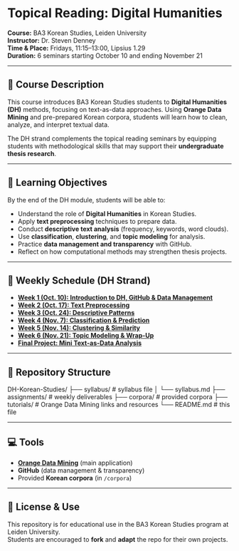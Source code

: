 # Topical Reading: Digital Humanities  
**Course:** BA3 Korean Studies, Leiden University  
**Instructor:** Dr. Steven Denney  
**Time & Place:** Fridays, 11:15–13:00, Lipsius 1.29  
**Duration:** 6 seminars starting October 10 and ending November 21

---

## 🎯 Course Description
This course introduces BA3 Korean Studies students to **Digital Humanities (DH)** methods, focusing on text-as-data approaches. Using **Orange Data Mining** and pre-prepared Korean corpora, students will learn how to clean, analyze, and interpret textual data.  

The DH strand complements the topical reading seminars by equipping students with methodological skills that may support their **undergraduate thesis research**.

---

## 📘 Learning Objectives
By the end of the DH module, students will be able to:
- Understand the role of **Digital Humanities** in Korean Studies.  
- Apply **text preprocessing** techniques to prepare data.  
- Conduct **descriptive text analysis** (frequency, keywords, word clouds).  
- Use **classification**, **clustering**, and **topic modeling** for analysis.  
- Practice **data management and transparency** with GitHub.  
- Reflect on how computational methods may strengthen thesis projects.  

---

## 📅 Weekly Schedule (DH Strand)
- **[Week 1 (Oct. 10): Introduction to DH, GitHub & Data Management](assignments/week01-deliverable.md)**  
- **[Week 2 (Oct. 17): Text Preprocessing](assignments/week02-deliverable.md)**  
- **[Week 3 (Oct. 24): Descriptive Patterns](assignments/week03-deliverable.md)**  
- **[Week 4 (Nov. 7): Classification & Prediction](assignments/week04-deliverable.md)**  
- **[Week 5 (Nov. 14): Clustering & Similarity](assignments/week05-deliverable.md)**  
- **[Week 6 (Nov. 21): Topic Modeling & Wrap-Up](assignments/week06-deliverable.md)**  
- **[Final Project: Mini Text-as-Data Analysis](assignments/final-project.md)**  

---

## 📂 Repository Structure

DH-Korean-Studies/
├── syllabus/          # syllabus file
│   └── syllabus.md
├── assignments/       # weekly deliverables
├── corpora/           # provided corpora
├── tutorials/         # Orange Data Mining links and resources
└── README.md          # this file

---

## 💻 Tools
- **[Orange Data Mining](https://orangedatamining.com/)** (main application)  
- **GitHub** (data management & transparency)  
- Provided **Korean corpora** (in `/corpora`)  

---

## 📜 License & Use
This repository is for educational use in the BA3 Korean Studies program at Leiden University.  
Students are encouraged to **fork** and **adapt** the repo for their own projects.  
